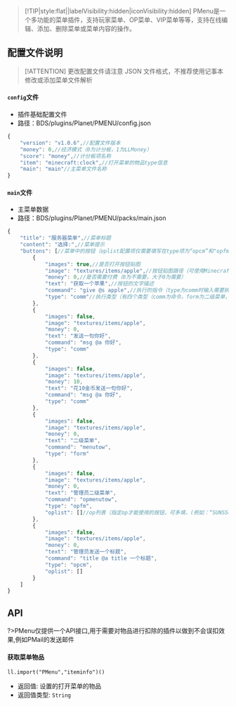 > [!TIP|style:flat||labelVisibility:hidden|iconVisibility:hidden] PMenu是一个多功能的菜单插件，支持玩家菜单、OP菜单、VIP菜单等等，支持在线编辑、添加、删除菜单或菜单内容的操作。

## 配置文件说明

> [!ATTENTION] 更改配置文件请注意 JSON 文件格式，不推荐使用记事本修改或添加菜单文件解析

#### `config`文件

- 插件基础配置文件
- 路径：BDS/plugins/Planet/PMENU/config.json
```js
{
    "version": "v1.0.6",//配置文件版本
    "money": 0,//经济模式（0为计分板，1为LLMoney）
    "score": "money",//计分板项名称
    "item": "minecraft:clock",//打开菜单的物品type信息
    "main": "main"//主菜单文件名称
}
```

#### `main`文件

- 主菜单数据
- 路径：BDS/plugins/Planet/PMENU/packs/main.json
```js
{
    "title": "服务器菜单",//菜单标题
    "content": "选择:",//菜单提示
    "buttons": [//菜单中的按钮（oplist配置项仅需要填写在type项为“opcm”和"opfm"的菜单中）
        {
            "images": true,//是否打开按钮贴图
            "image": "textures/items/apple",//按钮贴图路径（可使用Minecraft本地路径，或网络链接）
            "money": 0,//是否需要付费（0为不需要，大于0为需要）
            "text": "获取一个苹果",//按钮的文字描述
            "command": "give @s apple",//执行的指令（type为comm时输入需要执行的指令，为form是输入二级菜单名）
            "type": "comm"//执行类型（有四个类型（comm为命令，form为二级菜单，opcm为管理员命令，opfm为管理员二级菜单））
        },
        {
            "images": false,
            "image": "textures/items/apple",
            "money": 0,
            "text": "发送一句你好",
            "command": "msg @a 你好",
            "type": "comm"
        },
        {
            "images": false,
            "image": "textures/items/apple",
            "money": 10,
            "text": "花10金币发送一句你好",
            "command": "msg @a 你好",
            "type": "comm"
        },
        {
            "images": false,
            "image": "textures/items/apple",
            "money": 0,
            "text": "二级菜单",
            "command": "menutow",
            "type": "form"
        },
        {
            "images": false,
            "image": "textures/items/apple",
            "money": 0,
            "text": "管理员二级菜单",
            "command": "opmenutow",
            "type": "opfm",
            "oplist": []//op列表（指定op才能使用的按钮，可多填，(例如：“SUNSServer”,"MC Susu2990","aaaa")注意JSON的格式即可）
        },
        {
            "images": false,
            "image": "textures/items/apple",
            "money": 0,
            "text": "管理员发送一个标题",
            "command": "title @a title 一个标题",
            "type": "opcm",
            "oplist": []
        }
    ]
}
```

## API
?>PMenu仅提供一个API接口,用于需要对物品进行扣除的插件以做到不会误扣效果,例如PMail的发送邮件

#### 获取菜单物品

`ll.import("PMenu","iteminfo")()`

- 返回值: 设置的打开菜单的物品
- 返回值类型: `String`